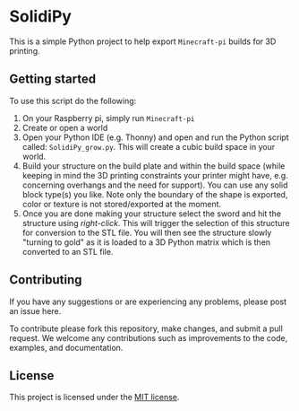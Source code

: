 # SolidiPy
This is a simple Python project to help export `Minecraft-pi` builds for 3D printing. 

## Getting started
To use this script do the following: 
1. On your Raspberry pi, simply run `Minecraft-pi`
2. Create or open a world
3. Open your Python IDE (e.g. Thonny) and open and run the Python script called: `SolidiPy_grow.py`. This will create a cubic build space in your world. 
4. Build your structure on the build plate and within the build space (while keeping in mind the 3D printing constraints your printer might have, e.g. concerning overhangs and the need for support). You can use any solid block type(s) you like. Note only the boundary of the shape is exported, color or texture is not stored/exported at the moment. 
5. Once you are done making your structure select the sword and hit the structure using *right-click*. This will trigger the selection of this structure for conversion to the STL file. You will then see the structure slowly "turning to gold" as it is loaded to a 3D Python matrix which is then converted to an STL file. 

## Contributing
If you have any suggestions or are experiencing any problems, please post an issue here. 

To contribute please fork this repository, make changes, and submit a pull request. We welcome any contributions such as improvements to the code, examples, and documentation. 

## License
This project is licensed under the [MIT license](/LICENSE). 